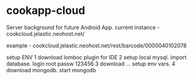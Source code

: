 cookapp-cloud
=============

Server background for future Android App.
current instance - 
cookcloud.jelastic.neohost.net/

example  - cookcloud.jelastic.neohost.net/rest/barcode/0000040102078

setup ENV
1 download lomboc plugin for IDE
2 setup local mysql. import database. 
login root passw 123456
3 download ...
setup env vars.
4 download mongodb.
start mongodb
